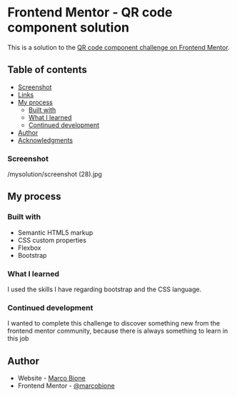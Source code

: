 # Frontend Mentor - QR code component solution

This is a solution to the [QR code component challenge on Frontend Mentor](https://www.frontendmentor.io/challenges/qr-code-component-iux_sIO_H). 

## Table of contents

- [Screenshot](#screenshot)
- [Links](#links)
- [My process](#my-process)
  - [Built with](#built-with)
  - [What I learned](#what-i-learned)
  - [Continued development](#continued-development)
- [Author](#author)
- [Acknowledgments](#acknowledgments)

### Screenshot

/mysolution/screenshot (28).jpg

## My process

### Built with

- Semantic HTML5 markup
- CSS custom properties
- Flexbox
- Bootstrap

### What I learned

I used the skills I have regarding bootstrap and the CSS language.

### Continued development

I wanted to complete this challenge to discover something new from the frontend mentor community, because there is always something to learn in this job

## Author

- Website - [Marco Bione](https://github.com/MarcoBione)
- Frontend Mentor - [@marcobione](https://www.frontendmentor.io/profile/marcobione)
